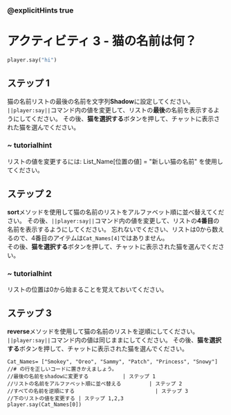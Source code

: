### @explicitHints true

# アクティビティ 3 - 猫の名前は何？

```python
player.say("hi")
```

## ステップ 1
猫の名前リストの最後の名前を文字列**Shadow**に設定してください。
`||player:say||`コマンド内の値を変更して、リストの**最後**の名前を表示するようにしてください。
その後、**猫を選択する**ボタンを押して、チャットに表示された猫を選んでください。   
### ~ tutorialhint 
リストの値を変更するには: List_Name[位置の値] = "新しい猫の名前" を使用してください。

## ステップ 2
**sort**メソッドを使用して猫の名前のリストをアルファベット順に並べ替えてください。
その後、`||player:say||`コマンド内の値を変更して、リストの**4番目**の名前を表示するようにしてください。
忘れないでください、リストは0から数えるので、4番目のアイテムは`Cat_Names[4]`ではありません。    
その後、**猫を選択する**ボタンを押して、チャットに表示された猫を選んでください。   
### ~ tutorialhint 
リストの位置は0から始まることを覚えておいてください。

## ステップ 3
**reverse**メソッドを使用して猫の名前のリストを逆順にしてください。
`||player:say||`コマンド内の値は同じままにしてください。
その後、**猫を選択する**ボタンを押して、チャットに表示された猫を選んでください。   

```template
Cat_Names= ["Smokey", "Oreo", "Sammy", "Patch", "Princess", "Snowy"]
//# の行を正しいコードに置きかえましょう。   
//最後の名前をshadowに変更する           | ステップ 1
//リストの名前をアルファベット順に並べ替える         | ステップ 2
//すべての名前を逆順にする                          | ステップ 3 
//下のリストの値を変更する | ステップ 1,2,3
player.say(Cat_Names[0])  
```
